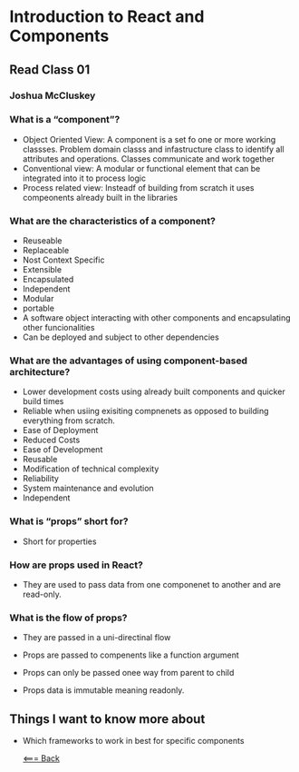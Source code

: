 # Introduction to React and Components

## Read Class 01

### Joshua McCluskey

### What is a “component”?

- Object Oriented View: A component is a set fo one or more working classses. Problem domain classs and infastructure class to identify all attributes and operations. Classes communicate and work together
- Conventional view: A modular or functional element that can be integrated into it to process logic
- Process related view: Insteadf of building from scratch it uses compeonents already built in the libraries

### What are the characteristics of a component?

- Reuseable
- Replaceable
- Nost Context Specific
- Extensible
- Encapsulated
- Independent
- Modular
- portable
- A software object interacting with other components and encapsulating other funcionalities
- Can be deployed and subject to other dependencies

### What are the advantages of using component-based architecture?

- Lower development costs using already built components and quicker build times
- Reliable when usiing exisiting compnenets as opposed to building everything from scratch.
- Ease of Deployment
- Reduced Costs
- Ease of Development
- Reusable
- Modification of technical complexity
- Reliability
- System maintenance and evolution
- Independent

### What is “props” short for?

- Short for properties

### How are props used in React?

- They are used to pass data from one componenet to another and are read-only.

### What is the flow of props?

- They are passed in a uni-directinal flow

- Props are passed to compenents like a function argument
- Props can only be passed onee way from parent to child
- Props data is immutable meaning readonly.
  
## Things I want to know more about

- Which frameworks to work in best for specific components
  
  [<=== Back](../README.md)
